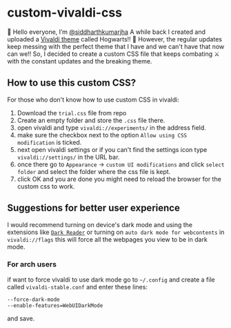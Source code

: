 # custom-vivaldi-css

👋 Hello everyone, I’m [@siddharthkumarjha](https://github.com/siddharthkumarjha)
A while back I created and uploaded a [Vivaldi theme](https://themes.vivaldi.net/themes/Qbnlj4pmJ2m) called Hogwarts!! 🏰
However, the regular updates keep messing with the perfect theme that I have and we can't have that now can we!!
So, I decided to create a custom CSS file that keeps combating ⚔️ with the constant updates and the breaking theme.

## How to use this custom CSS?

For those who don't know how to use custom CSS in vivaldi:

1. Download the ```trial.css``` file from repo
2. Create an empty folder and store the ```.css``` file there.
2. open vivaldi and type ```vivaldi://experiments/``` in the address field.
3. make sure the checkbox next to the option ```Allow using CSS modification``` is ticked.
4. next open vivaldi settings or if you can't find the settings icon type ```vivaldi://settings/``` in the URL bar.
5. once there go to ```Appearance``` &rarr; ```custom UI modifications``` and click ```select folder``` and select the folder where the css file is kept.
6. click OK and you are done you might need to reload the browser for the custom css to work.

## Suggestions for better user experience

I would recommend turning on device's dark mode and using the extensions like [```Dark Reader```](https://chrome.google.com/webstore/detail/dark-reader/eimadpbcbfnmbkopoojfekhnkhdbieeh) or turning on ```auto dark mode for webcontents``` in ```vivaldi://flags``` this will force all the webpages you view to be in dark mode.

### For arch users 

if want to force vivaldi to use dark mode go to ```~/.config``` and create a file called ```vivaldi-stable.conf``` and enter these lines:

~~~
--force-dark-mode 
--enable-features=WebUIDarkMode
~~~

and save.
